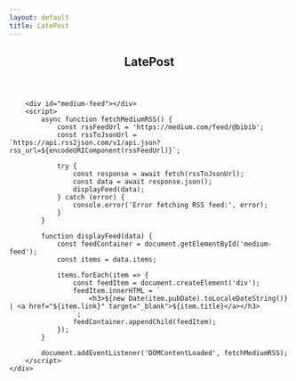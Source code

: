```yaml
---
layout: default
title: LatePost
---
```


<section id="post" class="two">
    <div class="container">
        <header>
            <h2>LatePost</h2>
        </header>
            
        <div id="medium-feed"></div>
        <script>
            async function fetchMediumRSS() {
                const rssFeedUrl = 'https://medium.com/feed/@bibib';
                const rssToJsonUrl = `https://api.rss2json.com/v1/api.json?rss_url=${encodeURIComponent(rssFeedUrl)}`;

                try {
                    const response = await fetch(rssToJsonUrl);
                    const data = await response.json();
                    displayFeed(data);
                } catch (error) {
                    console.error('Error fetching RSS feed:', error);
                }
            }

            function displayFeed(data) {
                const feedContainer = document.getElementById('medium-feed');
                const items = data.items;

                items.forEach(item => {
                    const feedItem = document.createElement('div');
                    feedItem.innerHTML = `
                        <h3>${new Date(item.pubDate).toLocaleDateString()} | <a href="${item.link}" target="_blank">${item.title}</a></h3>
                    `;
                    feedContainer.appendChild(feedItem);
                });
            }

            document.addEventListener('DOMContentLoaded', fetchMediumRSS);
        </script>
    </div>
</section>